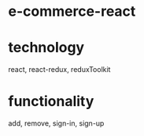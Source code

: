 # e-commerce-react
# technology
react, react-redux, reduxToolkit
# functionality
add, remove, sign-in, sign-up 

